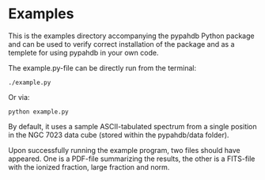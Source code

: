 # Examples

This is the examples directory accompanying the pypahdb Python package
and can be used to verify correct installation of the package and as a
templete for using pypahdb in your own code.

The example.py-file can be directly run from the terminal:

```./example.py```

Or via:

```python example.py```

By default, it uses a sample ASCII-tabulated spectrum from a single
position in the NGC 7023 data cube (stored within the pypahdb/data folder).

Upon successfully running the example program, two files should have
appeared. One is a PDF-file summarizing the results, the other is a
FITS-file with the ionized fraction, large fraction and norm.